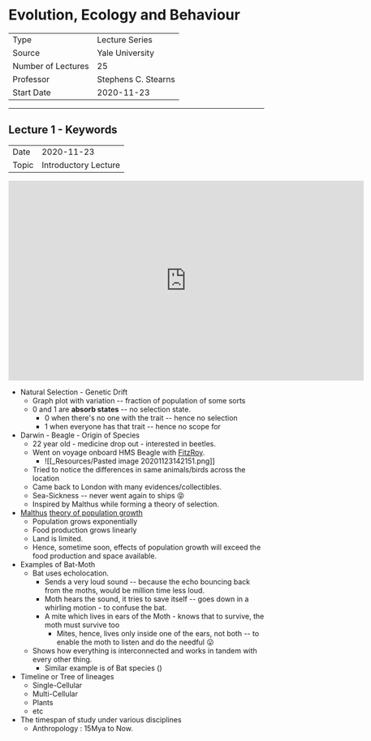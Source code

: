 # Evolution, Ecology and Behaviour

|                    |                     |
| ------------------ | ------------------- |
| Type               | Lecture Series      |
| Source             | Yale University     |
| Number of Lectures | 25                  |
| Professor          | Stephens C. Stearns |
| Start Date         | 2020-11-23          |

***

## Lecture 1 - Keywords

|       |                      |
| ----- | -------------------- |
| Date  | 2020-11-23           |
| Topic | Introductory Lecture |

<iframe width="700" height="394" src="https://www.youtube-nocookie.com/embed/VjgHd6HKtvE" frameborder="0" allow="accelerometer; autoplay; clipboard-write; encrypted-media; gyroscope; picture-in-picture" allowfullscreen></iframe>

*   Natural Selection -  Genetic Drift
    *   Graph plot with variation -- fraction of population of some sorts
    *   0 and 1 are **absorb states** -- no selection state.
        *   0 when there's no one with the trait --  hence no selection
        *   1 when everyone has that trait -- hence no scope for
*   Darwin - Beagle - Origin of Species
    *   22 year old - medicine drop out - interested in beetles.
    *   Went on voyage onboard HMS Beagle with [FitzRoy](https://en.wikipedia.org/wiki/Robert_FitzRoy).
        *   ![[_Resources/Pasted image 20201123142151.png]]
    *   Tried to notice the differences in same animals/birds across the location
    *   Came back to London with many evidences/collectibles.
    *   Sea-Sickness -- never went again to ships 😝
    *    Inspired by Malthus while forming a theory of selection.
*   [Malthus](https://en.wikipedia.org/wiki/Thomas_Robert_Malthus) [theory of population growth](https://www.economicsdiscussion.net/theory-of-population/top-3-theories-of-population-with-diagram/18461) 
    *   Population grows exponentially
    *   Food production grows linearly
    *   Land is limited.
    *   Hence, sometime soon, effects of population growth will exceed the food production and space available.
*   Examples of Bat-Moth
    *   Bat uses echolocation.
        *   Sends a very loud sound -- because the echo bouncing back from the moths, would be million time less loud.
        *   Moth hears the sound, it tries to save itself -- goes down in a whirling motion - to confuse the bat.
        *   A mite which lives in ears of the Moth - knows that to survive, the moth must survive too
            *   Mites, hence, lives only inside one of the ears, not both -- to enable the moth to listen and do the needful 😛
    *   Shows how everything is interconnected and works in tandem with every other thing.
        *   Similar example is of Bat species ()
*   Timeline or Tree of lineages
    *   Single-Cellular
    *   Multi-Cellular
    *   Plants
    *   etc
*   The timespan of study under various disciplines
    *   Anthropology : 15Mya to Now.
